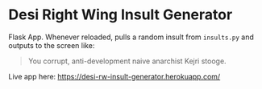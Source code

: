 # Desi Right Wing Insult Generator

Flask App. Whenever reloaded, pulls a random insult from `insults.py` and outputs to the screen like:

> You corrupt, anti-development naive anarchist Kejri stooge.

Live app here: https://desi-rw-insult-generator.herokuapp.com/
